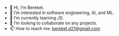 - 👋 Hi, I’m Bereket.
- 👀 I’m interested in software engineering, AI, and ML. 
- 🌱 I’m currently learning JS.
- 💞️ I’m looking to collaborate on any projects.
- 📫 How to reach me: bereket.d21@gmail.com

<!---
bmezgebu/bmezgebu is a ✨ special ✨ repository because its `README.md` (this file) appears on your GitHub profile.
You can click the Preview link to take a look at your changes.
--->
